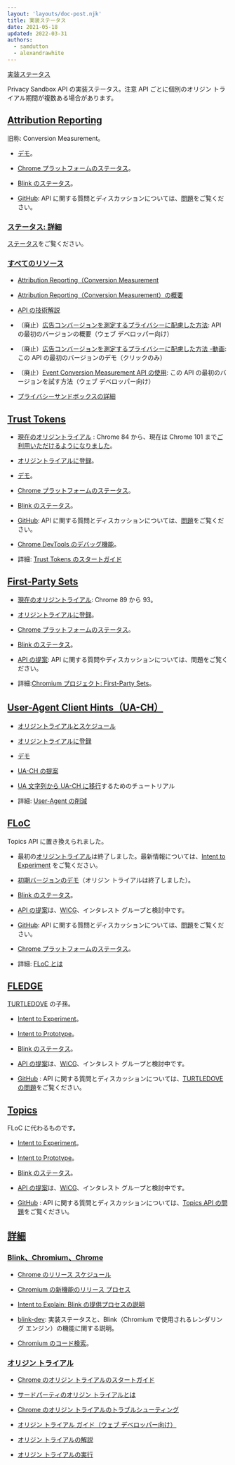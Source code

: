 ```yaml
---
layout: 'layouts/doc-post.njk'
title: 実装ステータス
date: 2021-05-18
updated: 2022-03-31
authors:
  - samdutton
  - alexandrawhite
---
```


[実装ステータス](/docs/privacy-sandbox/status/)

Privacy Sandbox API の実装ステータス。注意 API ごとに個別のオリジン トライアル期間が複数ある場合があります。

## [Attribution Reporting](/docs/privacy-sandbox/status/#attribution-reporting)

旧称: Conversion Measurement。

- [デモ](https://goo.gle/demo-event-level-conversion-measurement-api)。

- [Chrome プラットフォームのステータス](https://www.chromestatus.com/features/6412002824028160)。

- [Blink のステータス](https://groups.google.com/a/chromium.org/g/blink-dev/search?q=attribution%20reporting)。

- [GitHub](https://github.com/WICG/conversion-measurement-api/): API に関する質問とディスカッションについては、[問題](https://github.com/WICG/conversion-measurement-api/issues)をご覧ください。

### [ステータス: 詳細](/docs/privacy-sandbox/status/#status-details)

[ステータス](/docs/privacy-sandbox/attribution-reporting/#status)をご覧ください。

### [すべてのリソース](/docs/privacy-sandbox/status/#all-resources)

- [Attribution Reporting（Conversion Measurement](/docs/privacy-sandbox/attribution-reporting/)

- [Attribution Reporting（Conversion Measurement）の概要](/docs/privacy-sandbox/attribution-reporting-introduction/)

- [API の技術解説](https://github.com/WICG/conversion-measurement-api/)

- （廃止）[広告コンバージョンを測定するプライバシーに配慮した方法](https://web.dev/conversion-measurement/): API の最初のバージョンの概要（ウェブ デベロッパー向け）

- （廃止）[広告コンバージョンを測定するプライバシーに配慮した方法 -動画](https://www.youtube.com/watch?v=jcDfOoWwZcM): この API の最初のバージョンのデモ（クリックのみ）

- （廃止）[Event Conversion Measurement API の使用](https://web.dev/using-conversion-measurement/): この API の最初のバージョンを試す方法（ウェブ デベロッパー向け）

- [プライバシーサンドボックスの詳細](https://web.dev/digging-into-the-privacy-sandbox)

## [Trust Tokens](/docs/privacy-sandbox/status/#trust-tokens)

- [現在のオリジントライアル](https://web.dev/origin-trials/) : Chrome 84 から、現在は Chrome 101 まで[ご利用いただけるようになりました](https://groups.google.com/a/chromium.org/g/blink-dev/c/lv2JQjDdyhM/m/lZ-Ri4fcAQAJ)。

- [オリジントライアルに登録](/origintrials/#/view_trial/2479231594867458049)。

- [デモ](https://trust-token-demo.glitch.me/)。

- [Chrome プラットフォームのステータス](https://www.chromestatus.com/feature/5078049450098688)。

- [Blink のステータス](https://groups.google.com/a/chromium.org/g/blink-dev/search?q=trust%25tokens)。

- [GitHub](https://github.com/WICG/trust-token-api): API に関する質問とディスカッションについては、[問題](https://github.com/WICG/trust-token-api/issues)をご覧ください。

- [Chrome DevTools のデバッグ機能](https://developers.google.com/web/updates/2021/01/devtools?utm_source=devtools#trust-token)。

- 詳細: [Trust Tokens のスタートガイド](https://web.dev/trust-tokens/)

## [First-Party Sets](/docs/privacy-sandbox/status/#first-party-sets)

- [現在のオリジントライアル](https://web.dev/origin-trials/): Chrome 89 から 93。

- [オリジントライアルに登録](/origintrials/#/view_trial/988540118207823873)。

- [Chrome プラットフォームのステータス](https://chromestatus.com/feature/5640066519007232)。

- [Blink のステータス](https://groups.google.com/a/chromium.org/g/blink-dev/search?q=first-party%20sets)。

- [API の提案](https://github.com/privacycg/first-party-sets): API に関する質問やディスカッションについては、問題をご覧ください。

- 詳細:[Chromium プロジェクト: First-Party Sets](https://www.chromium.org/updates/first-party-sets)。

## [User-Agent Client Hints（UA-CH）](/docs/privacy-sandbox/status/#user-agent-client-hints-ua-ch)

- [オリジントライアルとスケジュール](https://blog.chromium.org/2021/09/user-agent-reduction-origin-trial-and-dates.html)

- [オリジントライアルに登録](/origintrials/#/view_trial/-7123568710593282047)

- [デモ](https://uar-ot.glitch.me/)

- [UA-CH の提案](https://github.com/WICG/ua-client-hints)

- [UA 文字列から UA-CH に移行](https://web.dev/migrate-to-ua-ch/)するためのチュートリアル

- 詳細: [User-Agent の削減](/docs/privacy-sandbox/user-agent/)

## [FLoC](/docs/privacy-sandbox/status/#floc)

Topics API に置き換えられました。

- 最初の[オリジントライアル](https://web.dev/origin-trials)は終了しました。最新情報については、[Intent to Experiment](https://groups.google.com/a/chromium.org/g/blink-dev/c/MmijXrmwrJs) をご覧ください。

- [初期バージョンのデモ](https://floc.glitch.me/)（オリジン トライアルは終了しました）。

- [Blink のステータス](https://groups.google.com/a/chromium.org/g/blink-dev/search?q=floc)。

- [API の提案](https://github.com/WICG/floc)は、[WICG](https://www.w3.org/community/wicg/)、インタレスト グループと検討中です。

- [GitHub](https://github.com/WICG/floc): API に関する質問とディスカッションについては、[問題](https://github.com/WICG/floc/issues)をご覧ください。

- [Chrome プラットフォームのステータス](https://www.chromestatus.com/features/5710139774468096)。

- 詳細: [FLoC とは](https://web.dev/floc/)

## [FLEDGE](/docs/privacy-sandbox/status/#fledge)

[TURTLEDOVE](https://github.com/WICG/turtledove) の子孫。

- [Intent to Experiment](https://groups.google.com/a/chromium.org/g/blink-dev/c/0VmMSsDWsFg)。

- [Intent to Prototype](https://groups.google.com/a/chromium.org/g/blink-dev/c/w9hm8eQCmNI/m/LqT59250CAAJ)。

- [Blink のステータス](https://groups.google.com/a/chromium.org/g/blink-dev/search?q=fledge)。

- [API の提案](https://github.com/WICG/turtledove/blob/main/FLEDGE.md)は、[WICG](https://www.w3.org/community/wicg/)、インタレスト グループと検討中です。

- [GitHub](https://github.com/WICG/turtledove/blob/main/FLEDGE.md) : API に関する質問とディスカッションについては、[TURTLEDOVE の問題](https://github.com/WICG/turtledove/issues)をご覧ください。

## [Topics](/docs/privacy-sandbox/status/#topics)

FLoC に代わるものです。

- [Intent to Experiment](https://groups.google.com/a/chromium.org/g/blink-dev/c/oTwd6VwCwqs)。

- [Intent to Prototype](https://groups.google.com/a/chromium.org/g/blink-dev/c/59uTw_dxM3M/m/vF9lF9BVAgAJ)。

- [Blink のステータス](https://groups.google.com/a/chromium.org/g/blink-dev/search?q=%22topics%20api%22)。

- [API の提案](https://github.com/jkarlin/topics)は、[WICG](https://www.w3.org/community/wicg/)、インタレスト グループと検討中です。

- [GitHub](https://github.com/jkarlin/topics/blob/main/README.md) : API に関する質問とディスカッションについては、[Topics API の問題](https://github.com/jkarlin/topics/issues)をご覧ください。

## [詳細](/docs/privacy-sandbox/status/#find-out-more)

### [Blink、Chromium、Chrome](/docs/privacy-sandbox/status/#blink-chromium-and-chrome)

- [Chrome のリリース スケジュール](https://www.chromestatus.com/features/schedule)

- [Chromium の新機能のリリース プロセス](https://www.chromium.org/blink/launching-features)

- [Intent to Explain: Blink の提供プロセスの説明](https://www.youtube.com/watch?time_continue=291&v=y3EZx_b-7tk)

- [blink-dev](https://groups.google.com/a/chromium.org/g/blink-dev/): 実装ステータスと、Blink（Chromium で使用されるレンダリング エンジン）の機能に関する説明。

- [Chromium のコード検索](https://source.chromium.org/)。

### [オリジン トライアル](/docs/privacy-sandbox/status/#origin-trials)

- [Chrome のオリジン トライアルのスタートガイド](https://web.dev/origin-trials/)

- [サードパーティのオリジン トライアルとは](https://web.dev/third-party-origin-trials)

- [Chrome のオリジン トライアルのトラブルシューティング](/blog/origin-trial-troubleshooting/)

- [オリジン トライアル ガイド（ウェブ デベロッパー向け）](https://github.com/GoogleChrome/OriginTrials/blob/gh-pages/developer-guide.md)

- [オリジン トライアルの解説](https://github.com/GoogleChrome/OriginTrials/blob/gh-pages/explainer.md)

- [オリジン トライアルの実行](https://www.chromium.org/blink/origin-trials/running-an-origin-trial)
